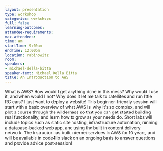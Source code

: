 ```yaml
---
layout: presentation
type: workshop
categories: workshops
full: false
learning-outcomes: 
attendee-requirements: 
max-attendees: 
time: am
startTime: 9:00am
endTime: 12:00pm
location: rabinowitz
room: 
speakers:
- michael-della-bitta
speaker-text: Michael Della Bitta
title: An Introduction to AWS
---
```

What is AWS? How would I get anything done in this mess? Why would I use it, and when would I not? Why does it let me talk to satellites and run little RC cars? I just want to deploy a website!  This beginner-friendly session will start with a basic overview of what AWS is, why it's so complex, and will plot a course through the wilderness so that you can get started building real functionality, and learn how to grow as your needs do.   Short labs will include topics such as static site hosting, infrastructure automation, running a database-backed web app, and using the built in content delivery network.   The instructor has built internet services in AWS for 10 years, and will be available in code4lib slack on an ongoing basis to answer questions and provide advice post-session!
